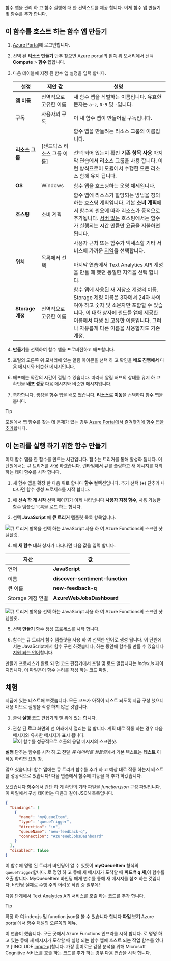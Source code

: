  함수 앱을 관리 하 고 함수 실행에 대 한 컨텍스트를 제공 합니다. 이제 함수 앱 만들기 및 함수를 추가 합니다. 

## <a name="create-a-function-app-to-host-our-function"></a>이 함수를 호스트 하는 함수 앱 만들기

1. [Azure Portal](https://portal.azure.com/?azure-portal=true)에 로그인합니다.

1. 선택 된 **리소스 만들기** 단추 찾으면 Azure portal의 왼쪽 위 모서리에서 선택 **Compute** > **함수 앱**합니다.

1. 다음 테이블에 지정 된 함수 앱 설정을 입력 합니다.

    | 설정      | 제안 값  | 설명                                        |
    | ------------ |  ------- | -------------------------------------------------- |
    | **앱 이름** | 전역적으로 고유한 이름 | 새 함수 앱을 식별하는 이름입니다. 유효한 문자는 `a-z`, `0-9` 및 `-`입니다.  | 
    | **구독** | 사용자의 구독 | 이 새 함수 앱이 만들어질 구독입니다. | 
    | **리소스 그룹**|  <rgn>[샌드박스 리소스 그룹 이름]</rgn> | 함수 앱을 만들려는 리소스 그룹의 이름입니다.<br/><br/>선택 되어 있는지 확인 **기존 항목 사용** 마지막 연습에서 리소스 그룹을 사용 합니다. 이런 방식으로이 모듈에서 수행한 모든 리소스 함께 유지 됩니다. | 
    | **OS** | Windows | 함수 앱을 호스팅하는 운영 체제입니다.  |
    | **호스팅** |   소비 계획 | 함수 앱에 리소스가 할당되는 방법을 정의하는 호스팅 계획입니다. 기본 **소비 계획**에서 함수의 필요에 따라 리소스가 동적으로 추가됩니다. [서버 없는](https://azure.microsoft.com/overview/serverless-computing/) 호스팅에서는 함수가 실행되는 시간 만큼만 요금을 지불하면 됩니다.   |
    | **위치** | 목록에서 선택 | 사용자 근처 또는 함수가 액세스할 기타 서비스에 가까운 [지역](https://azure.microsoft.com/regions/)을 선택합니다.<br/><br/>마지막 연습에서 Text Analytics API 계정을 만들 때 했던 동일한 지역을 선택 합니다. |
    | **Storage 계정** |  전역적으로 고유한 이름 |  함수 앱에 사용된 새 저장소 계정의 이름. Storage 계정 이름은 3자에서 24자 사이여야 하고 숫자 및 소문자만 포함할 수 있습니다. 이 대화 상자에 필드를 앱에 제공한 이름에서 파생 된 고유한 이름입니다. 그러나 자유롭게 다른 이름을 사용할지도 기존 계정. |

1. **만들기**를 선택하여 함수 앱을 프로비전하고 배포합니다.

1. 포털의 오른쪽 위 모서리에 있는 알림 아이콘을 선택 하 고 확인을 **배포 진행에서** 다음 메시지와 비슷한 메시지입니다.

1. 배포에는 약간의 시간이 걸릴 수 있습니다. 따라서 알림 허브의 상태를 유지 하 고 확인을 **배포 성공** 다음 메시지와 비슷한 메시지입니다.

1. 축하합니다. 생성을 함수 앱을 배포 했습니다. **리소스로 이동**을 선택하여 함수 앱을 봅니다.

> [!TIP]
> 포털에서 앱 함수를 찾는 데 문제가 있는 경우 [Azure Portal에서 즐겨찾기에 함수 앱을 추가](https://docs.microsoft.com/en-us/azure/azure-functions/functions-how-to-use-azure-function-app-settings#favorite)합니다.

## <a name="create-a-function-to-execute-our-logic"></a>이 논리를 실행 하기 위한 함수 만들기

이제 함수 앱을 한 함수를 만드는 시간입니다. 함수는 트리거를 통해 활성화 됩니다. 이 단원에서는 큐 트리거를 사용 하겠습니다. 런타임에서 큐를 폴링하고 새 메시지를 처리 하는 데이 함수를 시작 합니다.

1. 새 함수 앱을 확장 한 다음 위로 합니다 **함수** 컬렉션입니다. 추가 선택 (__+__) 단추가 나타나면 함수 생성 프로세스를 시작 합니다.

1. 에 **신속 하 게 시작** 선택 페이지가 이제 나타납니다 **사용자 지정 함수**, 사용 가능한 함수 템플릿 목록을 로드 하는 합니다.

1. 선택 **JavaScript** 에 **큐 트리거** 템플릿 목록 항목입니다.

![큐 트리거 항목을 선택 하는 JavaScript 사용 하 여 Azure Functions의 스크린 샷 템플릿.](../media/quickstart-select-queue-trigger.png)

4. 에 **새 함수** 대화 상자가 나타나면 다음 값을 입력 합니다.

|자산  |값  |
|---------|---------|
|언어     |   **JavaScript**      |
|이름     |   **discover-sentiment-function**      |
|큐 이름     |   **new-feedback-q**      |
|Storage 계정 연결        |  **AzureWebJobsDashboard**       |

![큐 트리거 항목을 선택 하는 JavaScript 사용 하 여 Azure Functions의 스크린 샷 템플릿.](../media/new-function-dialog.png)

5. 선택 **만들기** 함수 생성 프로세스를 시작 합니다.

1. 함수는 큐 트리거 함수 템플릿을 사용 하 여 선택한 언어로 생성 됩니다. 이 단원에서는 JavaScript에서 함수 구현 하겠습니다, 하는 동안에 함수를 만들 수 있습니다 [지원 되는 언어](https://docs.microsoft.com/azure/azure-functions/supported-languages)합니다.

만들기 프로세스가 완료 되 면 코드 편집기에서 포털 및 로드 열립니다는 *index.js* 페이지입니다. 이 파일은이 함수 논리를 작성 하는 코드 파일.

## <a name="try-it-out"></a>체험

지금에 있는 테스트해 보겠습니다. 모든 코드가 아직이 테스트 되도록 지금 구성 했으니 내용 이므로 실행을 작성 하지 않은 것입니다.

1. 클릭 **실행** 코드 편집기의 맨 위에 있는 합니다.

1. 관찰 된 **로그** 화면의 맨 아래에서 열리는 탭 합니다. 계획 대로 작동 하는 경우 다음 메시지와 유사한 메시지가 표시 됩니다.
    ![이 함수를 성공적으로 호출의 응답 메시지의 스크린샷.](../media/func-default-run.PNG)

**실행** 단추는 함수를 시작 하 고 전달 *큐 데이터를 샘플링*에서 기본 텍스트는 **테스트** 이 작동 하려면 요청 창.

많으 셨습니다! 함수 앱에는 큐 트리거 함수를 추가 하 고 예상 대로 작동 하는지 테스트를 성공적으로 있습니다! 다음 연습에서 함수에 기능을 더 추가 하겠습니다.

보겠습니다 함수에서 간단 하 게 확인의 기타 파일을 *function.json* 구성 파일입니다. 이 파일에서 구성 데이터는 다음과 같이 JSON 목록입니다.

```json
{
  "bindings": [
    {
      "name": "myQueueItem",
      "type": "queueTrigger",
      "direction": "in",
      "queueName": "new-feedback-q",
      "connection": "AzureWebJobsDashboard"
    }
  ],
  "disabled": false
}
```

이 함수에 명명 된 트리거 바인딩이 알 수 있듯이 **myQueueItem** 형식의 `queueTrigger`합니다. 로 명명 하 고 큐에 새 메시지가 도착할 때 **피드백 q 새**,이 함수를 호출 합니다. MyQueueItem 바인딩 매개 변수를 통해 새 메시지를 참조 하는 것입니다. 바인딩 실제로 수행 주의 어려운 작업 중 일부에!

다음 단계에서 Text Analytics API 서비스를 호출 하는 코드를 추가 합니다.

> [!TIP]
> 확장 하 여 index.js 및 function.json을 볼 수 있습니다 합니다 **파일 보기** Azure portal에서 함수 패널의 오른쪽의 메뉴.

이 연습이 했습니다. 모든 곳에서 Azure Functions 인프라를 시작 합니다. 로 명명 하 고 있는 큐에 새 메시지가 도착할 때 실행 되는 함수 앱에 호스트 되는 작업 함수를 있다고 [!INCLUDE [input-q](./q-name-input.md)]합니다. 가장 흥미로운 감정 분석을 위해 Microsoft Cognitive 서비스를 호출 하는 코드를 추가 하는 경우 다음 연습을 시작 합니다.